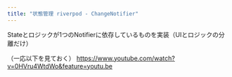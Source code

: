 ```yaml
---
title: "状態管理 riverpod - ChangeNotifier"
---
```


Stateとロジックが1つのNotifierに依存しているものを実装（UIとロジックの分離だけ）

（一応以下を見ておく）
https://www.youtube.com/watch?v=0HVru4WtdWo&feature=youtu.be
